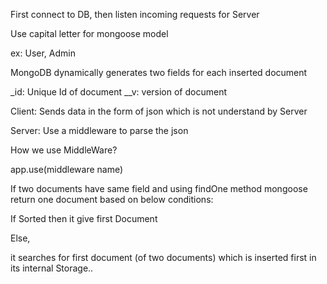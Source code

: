 First connect to DB, then listen incoming requests for Server

Use capital letter for mongoose model

ex: User, Admin


MongoDB dynamically generates two fields for each inserted document

_id: Unique Id of document
__v: version of document


Client: Sends data in the form of json which is not understand by Server

Server: Use a middleware to parse the json

How we use MiddleWare?


app.use(middleware name)


If two documents have same field and using findOne method mongoose return one document based on below conditions:

If Sorted then it give first Document 

Else,

it searches for first document (of two documents) which is inserted first in its internal Storage..